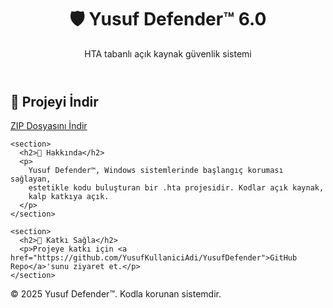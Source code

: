 <!DOCTYPE html>
<html lang="tr">
<head>
  <meta charset="UTF-8" />
  <meta name="viewport" content="width=device-width, initial-scale=1.0"/>
  <title>Yusuf Defender™ 6.0</title>
  <link rel="stylesheet" href="style.css">
</head>
<body>
  <header>
    <h1>🛡️ Yusuf Defender™ 6.0</h1>
    <p>HTA tabanlı açık kaynak güvenlik sistemi</p>
  </header>

  <main>
    <section>
      <h2>🚀 Projeyi İndir</h2>
      <a href="YusufDefender6.zip" download class="btn">ZIP Dosyasını İndir</a>
    </section>

    <section>
      <h2>📝 Hakkında</h2>
      <p>
        Yusuf Defender™, Windows sistemlerinde başlangıç koruması sağlayan,
        estetikle kodu buluşturan bir .hta projesidir. Kodlar açık kaynak,
        kalp katkıya açık.
      </p>
    </section>

    <section>
      <h2>🤝 Katkı Sağla</h2>
      <p>Projeye katkı için <a href="https://github.com/YusufKullaniciAdi/YusufDefender">GitHub Repo</a>'sunu ziyaret et.</p>
    </section>
  </main>

  <footer>
    <p>© 2025 Yusuf Defender™. Kodla korunan sistemdir.</p>
  </footer>
</body>
</html>


<!--<!DOCTYPE html>
<html lang="tr">
<head>
  <meta charset="UTF-8" />
  <meta name="viewport" content="width=device-width, initial-scale=1.0"/>
  <title>Yusuf Defender™ 6.0</title>
  <link rel="stylesheet" href="style.css">
</head>
<body>
  <header>
    <h1>🛡️ Yusuf Defender™ 6.0</h1>
    <p>HTA tabanlı açık kaynak güvenlik sistemi</p>
  </header>

  <main>
    <section>
      <h2>🚀 Projeyi İndir</h2>
      <a href="YusufDefender6.zip" download class="btn">ZIP Dosyasını İndir</a>
    </section>

    <section>
      <h2>📝 Hakkında</h2>
      <p>
        Yusuf Defender™, Windows sistemlerinde başlangıç koruması sağlayan,
        estetikle kodu buluşturan bir .hta projesidir. Kodlar açık kaynak,
        kalp katkıya açık.
      </p>
    </section>

    <section>
      <h2>🤝 Katkı Sağla</h2>
      <p>Projeye katkı için <a href="https://github.com/YusufKullaniciAdi/YusufDefender">GitHub Repo</a>'sunu ziyaret et.</p>
    </section>
  </main>

  <footer>
    <p>© 2025 Yusuf Defender™. Kodla korunan sistemdir.</p>
  </footer>
</body>
</html>

**YusufDefender/YusufDefender** is a ✨ _special_ ✨ repository because its `README.md` (this file) appears on your GitHub profile.

Here are some ideas to get you started:

- 🔭 I’m currently working on ...
- 🌱 I’m currently learning ...
- 👯 I’m looking to collaborate on ...
- 🤔 I’m looking for help with ...
- 💬 Ask me about ...
- 📫 How to reach me: ...
- 😄 Pronouns: ...
- ⚡ Fun fact: ...
-->
